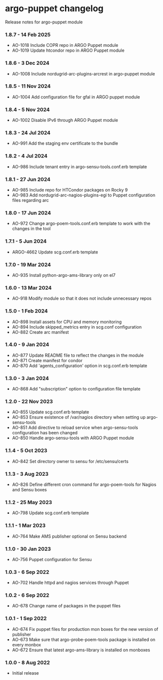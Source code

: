 # argo-puppet changelog

Release notes for argo-puppet module

### 1.8.7 - 14 Feb 2025

* AO-1018 Include COPR repo in ARGO Puppet module
* AO-1019 Update htcondor repo in ARGO Puppet module

### 1.8.6 - 3 Dec 2024

* AO-1008 Include nordugrid-arc-plugins-arcrest in argo-puppet module

### 1.8.5 - 11 Nov 2024

* AO-1004 Add configuration file for gfal in ARGO puppet module

### 1.8.4 - 5 Nov 2024

* AO-1002 Disable IPv6 through ARGO Puppet module

### 1.8.3 - 24 Jul 2024

* AO-991 Add the staging env certificate to the bundle

### 1.8.2 - 4 Jul 2024

* AO-986 Include tenant entry in argo-sensu-tools.conf.erb template

### 1.8.1 - 27 Jun 2024

* AO-985 Include repo for HTCondor packages on Rocky 9
* AO-983 Add nordugrid-arc-nagios-plugins-egi to Puppet configuration files regarding arc

### 1.8.0 - 17 Jun 2024

* AO-972 Change argo-poem-tools.conf.erb template to work with the changes in the tool

### 1.7.1 - 5 Jun 2024

* ARGO-4662 Update scg.conf.erb template

### 1.7.0 - 19 Mar 2024

* AO-935 Install python-argo-ams-library only on el7

### 1.6.0 - 13 Mar 2024

* AO-918 Modify module so that it does not include unnecessary repos

### 1.5.0 - 1 Feb 2024

* AO-898 Install assets for CPU and memory monitoring
* AO-894 Include skipped_metrics entry in scg.conf configuration
* AO-882 Create arc manifest

### 1.4.0 - 9 Jan 2024

* AO-877 Update README file to reflect the changes in the module
* AO-871 Create manifest for condor
* AO-870 Add 'agents_configuration' option in scg.conf.erb template

### 1.3.0 - 3 Jan 2024

* AO-868 Add "subscription" option to configuration file template

### 1.2.0 - 22 Nov 2023

* AO-855 Update scg.conf.erb template
* AO-853 Ensure existence of /var/nagios directory when setting up argo-sensu-tools
* AO-851 Add directive to reload service when argo-sensu-tools configuration has been changed
* AO-850 Handle argo-sensu-tools with ARGO Puppet module

### 1.1.4 - 5 Oct 2023

* AO-842 Set directory owner to sensu for /etc/sensu/certs

### 1.1.3 - 3 Aug 2023

* AO-826 Define different cron command for argo-poem-tools for Nagios and Sensu boxes

### 1.1.2 - 25 May 2023

* AO-798 Update scg.conf.erb template

### 1.1.1 - 1 Mar 2023

* AO-764 Make AMS publisher optional on Sensu backend

### 1.1.0 - 30 Jan 2023

* AO-756 Puppet configuration for Sensu

### 1.0.3 - 6 Sep 2022

* AO-702 Handle httpd and nagios services through Puppet

### 1.0.2 - 6 Sep 2022

* AO-678 Change name of packages in the puppet files

### 1.0.1 - 1 Sep 2022

* AO-674 Fix puppet files for production mon boxes for the new version of publisher
* AO-673 Make sure that argo-probe-poem-tools package is installed on every monbox
* AO-672 Ensure that latest argo-ams-library is installed on monboxes

### 1.0.0 - 8 Aug 2022

* Initial release